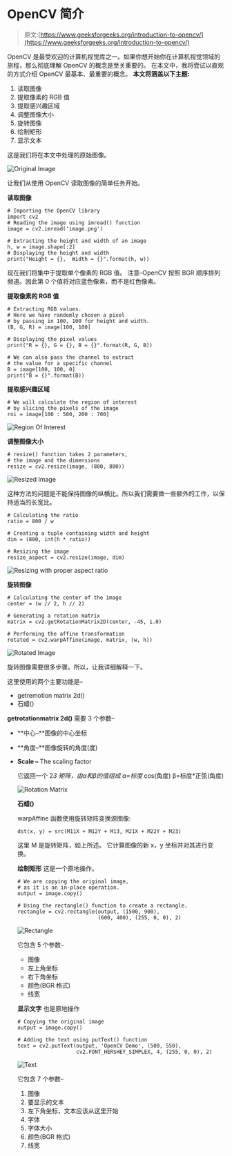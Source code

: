# OpenCV 简介

> 原文:[https://www.geeksforgeeks.org/introduction-to-opencv/](https://www.geeksforgeeks.org/introduction-to-opencv/)

OpenCV 是最受欢迎的计算机视觉库之一。如果你想开始你在计算机视觉领域的旅程，那么彻底理解 OpenCV 的概念是至关重要的。
在本文中，我将尝试以直观的方式介绍 OpenCV 最基本、最重要的概念。
**本文将涵盖以下主题:**

1.  读取图像
2.  提取像素的 RGB 值
3.  提取感兴趣区域
4.  调整图像大小
5.  旋转图像
6.  绘制矩形
7.  显示文本

这是我们将在本文中处理的原始图像。

![Original Image](img/0fc9dbf9ef1caedfdf30f4637693bfae.png)

让我们从使用 OpenCV 读取图像的简单任务开始。

**读取图像**

```
# Importing the OpenCV library
import cv2
# Reading the image using imread() function
image = cv2.imread('image.png')

# Extracting the height and width of an image
h, w = image.shape[:2]
# Displaying the height and width
print("Height = {},  Width = {}".format(h, w))
```

现在我们将集中于提取单个像素的 RGB 值。
注意–OpenCV 按照 BGR 顺序排列频道。因此第 0 个值将对应蓝色像素，而不是红色像素。

**提取像素的 RGB 值**

```
# Extracting RGB values. 
# Here we have randomly chosen a pixel
# by passing in 100, 100 for height and width.
(B, G, R) = image[100, 100]

# Displaying the pixel values
print("R = {}, G = {}, B = {}".format(R, G, B))

# We can also pass the channel to extract 
# the value for a specific channel
B = image[100, 100, 0]
print("B = {}".format(B))
```

**提取感兴趣区域**

```
# We will calculate the region of interest 
# by slicing the pixels of the image
roi = image[100 : 500, 200 : 700]
```

![Region Of Interest](img/74eabcc0bf98fc62884c853bf9e32c49.png)

**调整图像大小**

```
# resize() function takes 2 parameters, 
# the image and the dimensions
resize = cv2.resize(image, (800, 800))
```

![Resized Image](img/aa501f2d70c836481cb5d8287d2dc5a6.png)

这种方法的问题是不能保持图像的纵横比。所以我们需要做一些额外的工作，以保持适当的长宽比。

```
# Calculating the ratio
ratio = 800 / w

# Creating a tuple containing width and height
dim = (800, int(h * ratio))

# Resizing the image
resize_aspect = cv2.resize(image, dim)
```

![Resizing with proper aspect ratio](img/f9308b1787a2193e3a99ebe16bbd3da2.png)

**旋转图像**

```
# Calculating the center of the image
center = (w // 2, h // 2)

# Generating a rotation matrix
matrix = cv2.getRotationMatrix2D(center, -45, 1.0) 

# Performing the affine transformation
rotated = cv2.warpAffine(image, matrix, (w, h))
```

![Rotated Image](img/0a17e23db13b8f2d3776a2a60bc53f90.png)

旋转图像需要很多步骤。所以，让我详细解释一下。

这里使用的两个主要功能是–

*   getremotion matrix 2d()
*   石蜡()

**getrotationmatrix 2d()**
需要 3 个参数–

*   **中心–**图像的中心坐标
*   **角度–**图像旋转的角度(度)
*   **Scale –** The scaling factor

    它返回一个 2*3 矩阵，由α和β的值组成
    α=标度* cos(角度)
    β=标度*正弦(角度)

    ![Rotation Matrix](img/22a39ef5cd8479fc404614ed09af7e87.png)

    **石蜡()**

    warpAffine 函数使用旋转矩阵变换源图像:

    ```
    dst(x, y) = src(M11X + M12Y + M13, M21X + M22Y + M23)

    ```

    这里 M 是旋转矩阵，如上所述。
    它计算图像的新 x，y 坐标并对其进行变换。

    **绘制矩形**
    这是一个原地操作。

    ```
    # We are copying the original image, 
    # as it is an in-place operation.
    output = image.copy()

    # Using the rectangle() function to create a rectangle.
    rectangle = cv2.rectangle(output, (1500, 900), 
                              (600, 400), (255, 0, 0), 2)
    ```

    ![Rectangle](img/2a11802dbab629d16cbd62b056d72bb9.png)

    它包含 5 个参数–

    *   图像
    *   左上角坐标
    *   右下角坐标
    *   颜色(BGR 格式)
    *   线宽

    **显示文字**
    也是原地操作

    ```
    # Copying the original image
    output = image.copy()

    # Adding the text using putText() function
    text = cv2.putText(output, 'OpenCV Demo', (500, 550), 
                       cv2.FONT_HERSHEY_SIMPLEX, 4, (255, 0, 0), 2)
    ```

    ![Text](img/f92d99c67172feb4184e3f54d45c5f0e.png)

    它包含 7 个参数–

    1.  图像
    2.  要显示的文本
    3.  左下角坐标，文本应该从这里开始
    4.  字体
    5.  字体大小
    6.  颜色(BGR 格式)
    7.  线宽